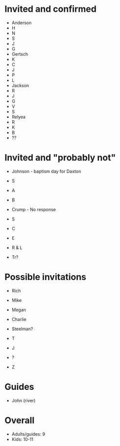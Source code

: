 # Invited and confirmed
- Anderson 
 - H
 - N
 - S
 - J
 - G
- Gertsch 
 - K
 - C
 - J
 - P
 - L
- Jackson 
 - R
 - J
 - G
 - V
 - S
- Relyea 
 - R
 - K
 - B
 - ??

# Invited and "probably not"
- Johnson - baptism day for Daxton
 - S
 - A
 - B

- Crump - No response
 - S
 - C
 - E
 - R & L
 - Tr?

# Possible invitations
- Rich
 - Mike
 - Megan
 - Charlie

- Steelman?
 - T
 - J
 - ?
 - Z

# Guides
- John (river)

# Overall
- Adults/guides: 9
- Kids: 10-11
